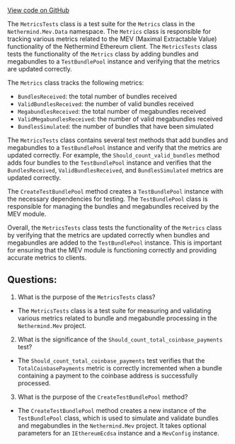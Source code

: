 [View code on GitHub](https://github.com/nethermindeth/nethermind/Nethermind.Mev.Test/MetricsTests.cs)

The `MetricsTests` class is a test suite for the `Metrics` class in the `Nethermind.Mev.Data` namespace. The `Metrics` class is responsible for tracking various metrics related to the MEV (Maximal Extractable Value) functionality of the Nethermind Ethereum client. The `MetricsTests` class tests the functionality of the `Metrics` class by adding bundles and megabundles to a `TestBundlePool` instance and verifying that the metrics are updated correctly.

The `Metrics` class tracks the following metrics:
- `BundlesReceived`: the total number of bundles received
- `ValidBundlesReceived`: the number of valid bundles received
- `MegabundlesReceived`: the total number of megabundles received
- `ValidMegabundlesReceived`: the number of valid megabundles received
- `BundlesSimulated`: the number of bundles that have been simulated

The `MetricsTests` class contains several test methods that add bundles and megabundles to a `TestBundlePool` instance and verify that the metrics are updated correctly. For example, the `Should_count_valid_bundles` method adds four bundles to the `TestBundlePool` instance and verifies that the `BundlesReceived`, `ValidBundlesReceived`, and `BundlesSimulated` metrics are updated correctly.

The `CreateTestBundlePool` method creates a `TestBundlePool` instance with the necessary dependencies for testing. The `TestBundlePool` class is responsible for managing the bundles and megabundles received by the MEV module.

Overall, the `MetricsTests` class tests the functionality of the `Metrics` class by verifying that the metrics are updated correctly when bundles and megabundles are added to the `TestBundlePool` instance. This is important for ensuring that the MEV module is functioning correctly and providing accurate metrics to clients.
## Questions: 
 1. What is the purpose of the `MetricsTests` class?
- The `MetricsTests` class is a test suite for measuring and validating various metrics related to bundle and megabundle processing in the `Nethermind.Mev` project.

2. What is the significance of the `Should_count_total_coinbase_payments` test?
- The `Should_count_total_coinbase_payments` test verifies that the `TotalCoinbasePayments` metric is correctly incremented when a bundle containing a payment to the coinbase address is successfully processed.

3. What is the purpose of the `CreateTestBundlePool` method?
- The `CreateTestBundlePool` method creates a new instance of the `TestBundlePool` class, which is used to simulate and validate bundles and megabundles in the `Nethermind.Mev` project. It takes optional parameters for an `IEthereumEcdsa` instance and a `MevConfig` instance.